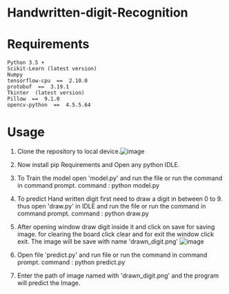 # Handwritten-digit-Recognition

# Requirements
    Python 3.5 +
    Scikit-Learn (latest version)
    Numpy
    tensorflow-cpu  ==  2.10.0
    protobuf  ==  3.19.1
    Tkinter  (latest version)
    Pillow  ==  9.1.0
    opencv-python  ==  4.5.5.64

# Usage
1. Clone the repository to local device.![image](https://github.com/Gaurav2Patil/Handwritten-digit-Recognition/assets/82898887/ce38a09d-102d-47f1-be19-4ec1ede93848)

3. Now install pip Requirements and Open any python IDLE.
4. To Train the model open 'model.py' and run the file or run the command in command prompt.
   command : python model.py
5. To predict Hand written digit first need to draw a digit in between 0 to 9. thus open 'draw.py' in IDLE and run the file or run the command in command prompt.
   command : python draw.py
6. After opening window draw digit inside it and click on save for saving image. for clearing the board click clear and for exit the window click exit. The image will be save with name 'drawn_digit.png' ![image](https://github.com/Gaurav2Patil/Handwritten-digit-Recognition/assets/82898887/7906972b-f4ac-405c-8d5f-297d88f16243)
7. Open file 'predict.py' and run file or run the command in command prompt.
   command : python predict.py
8. Enter the path of image named with 'drawn_digit.png' and the program will predict the Image.

